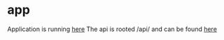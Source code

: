 # app


Application is running [here](http://obscure-plains-83225.herokuapp.com/)
The api is rooted /api/ and can be found [here](http://obscure-plains-83225.herokuapp.com/api/)